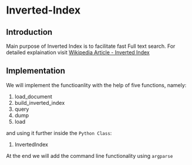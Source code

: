 # Inverted-Index

## Introduction
Main purpose of Inverted Index is to facilitate fast Full text search. For detailed explaination visit [Wikipedia Article - Inverted Index](https://en.wikipedia.org/wiki/Inverted_index)

## Implementation
We will implement the functioanlity with the help of five functions, namely:
1. load_document
2. build_inverted_index
3. query
4. dump
5. load

and using it further inside the `Python Class`:
1. InvertedIndex

At the end we will add the command line functionality using `argparse`
